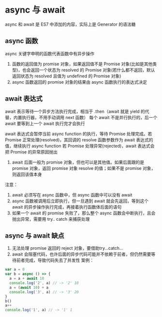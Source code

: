 # async 与 await

async 和 await 是 ES7 中添加的内容，实际上是 Generator 的语法糖

## async 函数

async 关键字申明的函数代表函数中有异步操作

1. 函数的返回值为 promise 对象，如果返回值不是 Promise 对象(比如是其他类型)，也会返回一个状态为 resolved 的 Promise 对象(若什么都不返回，默认返回状态为 resolved 且值为 undefined 的 Promise 对象)
2. async 函数返回的 promise 对象的结果由 async 函数执行的表达式决定

## await 表达式

await 表示等待一个异步方法执行完成，相当于 .then（await 就是 yield 的代替，内置执行器，不用手动调用 next 函数）
每个 await 不是并行执行的，后一个 await 要等到上一个 await 执行完才会执行

await 表达式会暂停当前 async function 的执行，等待 Promise 处理完成。若 Promise 正常处理(resolved)，其回调的 resolve 函数参数作为 await 表达式的值，继续执行 async function
若 Promise 处理异常(rejected)，await 表达式会把 Promise 的异常原因抛出

1. await 后面一般为 promise 对象，但也可以是其他值。如果后面跟的是 promise 对象，返回 promise 对象 resolve 的值；如果不是 promise 对象，则返回该值本身

注意：

1. await 必须写在 async 函数中，但 async 函数中可以没有 await
2. async 函数被调用后立即执行，但一旦遇到 await 就会先返回，等到这个 await 的异步操作执行完成，再接着执行函数体后面的语句
3. 如果一个 await 的 promise 失败了，那么整个 async 函数会中断执行，且会抛出异常，需要用 try.. catch 来捕获处理

## async 与 await 缺点

1. 无法处理 promise 返回的 reject 对象，要借助try...catch...
2. await 会阻塞代码，也许后面的异步代码可能并不依赖于前者，但仍然需要等待前者完成，导致代码失去了并发性
案例：

```javascript
var a = 0
var b = async () => {
  a = a + await 10
  console.log('2', a) // -> '2' 10
  a = (await 10) + a
  console.log('3', a) // -> '3' 20
}
b()
a++
console.log('1', a) // -> '1' 1
```
